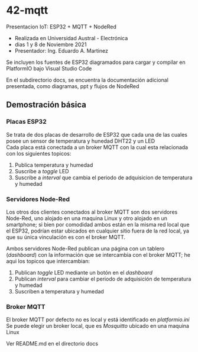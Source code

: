 # 42-mqtt

Presentacion IoT: ESP32 + MQTT + NodeRed

*   Realizada en Universidad Austral - Electrónica
*   dias 1 y 8 de Noviembre 2021
*   Presentador: Ing. Eduardo A. Martinez

Se incluyen los fuentes de ESP32 diagramados para cargar
y compilar en PlatformIO bajo Visual Studio Code

En el subdirectorio docs, se encuentra la documentación
adicional presentada, como diagramas, ppt y flujos de NodeRed

## Demostración básica

### Placas ESP32

  Se trata de dos placas de desarrollo de ESP32 que cada una de las cuales posee un sensor de temperatura y hunedad DHT22 y un LED  
  Cada placa está conectada a un broker MQTT con la cual esta relacionada con los siguientes topicos:  
    
  1. Publica temperatura y humedad  
  2. Suscribe a _toggle_ LED  
  3. Suscribe a _interval_ que cambia el periodo de adquisicion de temperatura y humedad  

### Servidores Node-Red

  Los otros dos clientes conectados al broker MQTT son dos servidores Node-Red, uno alojado en una maquina Linux y otro alojado en un smartphone; si bien por comodidad ambos están en la misma red local que el ESP32, podrían estar ubicados en cualquier sitio fuera de la red local, ya que su única vinculación es con el broker MQTT.  

  Ambos servidores Node-Red publican una página con un tablero (_dashboard_) con la información que se intercambia con el broker MQTT; he aqui los topicos que intercambian:  

  1. Publican _toggle_ LED mediante un botón en el _dashboard_  
  2. Publican _interval_ para cambiar el periodo de adquisición de temperatura y humedad  
  3. Suscriben a temperatura y humedad  

### Broker MQTT

  El broker MQTT por defecto no es local y está identificado en _platformio.ini_  
  Se puede elegir un broker local, que es _Mosquitto_ ubicado en una maquina Linux  


Ver README.md en el directorio docs



